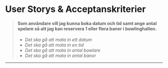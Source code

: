 # User Storys & Acceptanskriterier

> #### Som användare vill jag kunna boka datum och tid samt ange antal spelare så att jag kan reservera 1 eller flera baner i bowlinghallen.
> - *Det ska gå att mata in ett datum*
> - *Det ska gå att mata in en tid*
> - *Det ska gå att mata in antal bowlare*
> - *Det ska gå att mata in antal banor*
---
